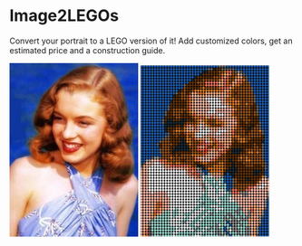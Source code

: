 # Image2LEGOs
Convert your portrait to a LEGO version of it! Add customized colors, get an estimated price and a construction guide.

<p float="left">
  <img src="./image.jpg" width="45%" /> 
  <img src="./renduFinal.png" width="45%" />
</p>
